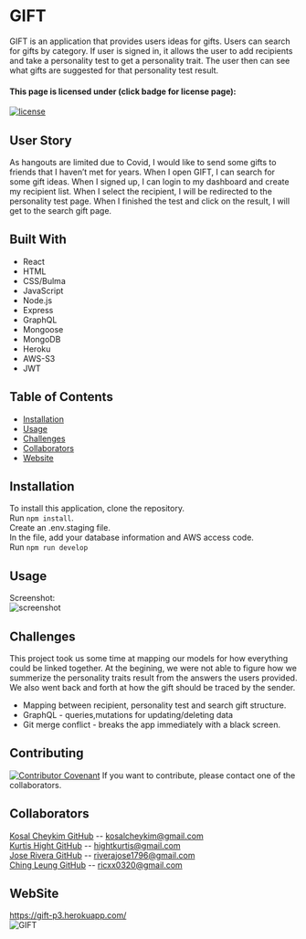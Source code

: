 # GIFT
GIFT is an application that provides users ideas for gifts. Users can search for gifts by category. If user is signed in, it allows the user to add recipients and take a personality test to get a personality trait. The user then can see what gifts are suggested for that personality test result. 

#### This page is licensed under (click badge for license page): 
[![license](https://img.shields.io/badge/License-MIT-yellow.svg)](https://opensource.org/licenses/MIT)

## User Story
As hangouts are limited due to Covid, I would like to send some gifts to friends that I haven’t met for years. When I open GIFT, I can search for some gift ideas. When I signed up, I can login to my dashboard and create my recipient list. When I select the recipient, I will be redirected to the personality test page. When I finished the test and click on the result, I will get to the search gift page.

## Built With
* React
* HTML
* CSS/Bulma
* JavaScript
* Node.js
* Express
* GraphQL
* Mongoose
* MongoDB
* Heroku
* AWS-S3
* JWT

## Table of Contents
* [Installation](#installation)
* [Usage](#usage)
* [Challenges](#challenges) 
* [Collaborators](#collaborators)
* [Website](#website)

## Installation
To install this application, clone the repository.<br/>
Run `npm install`.<br/>
Create an .env.staging file.<br/>
In the file, add your database information and AWS access code. <br/>
Run `npm run develop`


## Usage
Screenshot: <br/>
![screenshot](./client/src/assets/images/)

## Challenges
This project took us some time at mapping our models for how everything could be linked together. At the begining, we were not able to figure how we summerize the personality traits result from the answers the users provided. We also went back and forth at how the gift should be traced by the sender.
* Mapping between recipient, personality test and search gift structure.
* GraphQL - queries,mutations for updating/deleting data
* Git merge conflict - breaks the app immediately with a black screen.

## Contributing
[![Contributor Covenant](https://img.shields.io/badge/Contributor%20Covenant-2.1-4baaaa.svg)](code_of_conduct.md)
If you want to contribute, please contact one of the collaborators.

## Collaborators
[Kosal Cheykim GitHub](https://github.com/kcheykim) -- [kosalcheykim@gmail.com](mailto:kosalcheykim@gmail.com)<br/>
[Kurtis Hight GitHub](https://github.com/mockcomic) -- [hightkurtis@gmail.com](mailto:hightkurtis@gmail.com)<br/>
[Jose Rivera GitHub](https://github.com/jrera1796) -- [riverajose1796@gmail.com](mailto:riverajose1796@gmail.com)<br/>
[Ching Leung GitHub](https://github.com/ricky0320) -- [ricxx0320@gmail.com](mailto:ricxx0320@gmail.com)

## WebSite
https://gift-p3.herokuapp.com/<br />
![GIFT](../assets/images/GIFT.png?raw=true)<br />